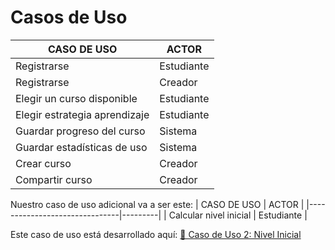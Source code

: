 # Casos de Uso

| CASO DE USO                   | ACTOR   |
|-------------------------------|---------|
| Registrarse                   | Estudiante |
| Registrarse                   | Creador    |
| Elegir un curso disponible    | Estudiante |
| Elegir estrategia aprendizaje | Estudiante |
| Guardar progreso del curso    | Sistema |
| Guardar estadísticas de uso   | Sistema |
| Crear curso                   | Creador |
| Compartir curso               | Creador |



Nuestro caso de uso adicional va a ser este:
| CASO DE USO                   | ACTOR   |
|-------------------------------|---------|
| Calcular nivel inicial        | Estudiante |

Este caso de uso está desarrollado aquí: [📝 Caso de Uso 2: Nivel Inicial](./CasoUsoNivelInicial.md) 